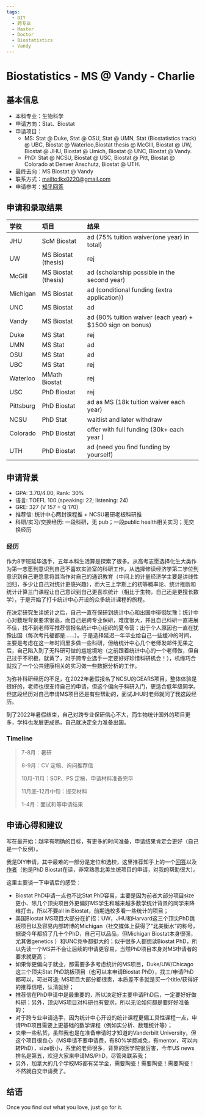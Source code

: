 ```yaml
---
tags:
  - DIY
  - 跨专业
  - Master
  - Doctor
  - Biostatistics
  - Vandy
---
```


# Biostatistics - MS @ Vandy - Charlie

## 基本信息

- 本科专业：生物科学
- 申请方向：Stat、Biostat
- 申请项目：
    - MS: Stat @ Duke, Stat @ OSU, Stat @ UMN, Stat (Biostatistics track) @ UBC, Biostat @ Waterloo,Biostat thesis @ McGIll, Biostat @ UW, Biostat @ JHU, Biostat @ Umich, Biostat @ UNC, Biostat @ Vandy.
    - PhD: Stat @ NCSU, Biostat @ USC, Biostat @ Pitt, Biostat @ Colorado at Denver Anschutz, Biostat @ UTH.
- 最终去向：MS Biostat @ Vandy
- 联系方式：<mailto:lkx0220@gmail.com>
- 申请参考：[知乎回答](https://www.zhihu.com/question/360515552/answer/2852974194)

## 申请和录取结果

| 学校      | 项目                | 结果                                                      |
| :-------- | :------------------ | :-------------------------------------------------------- |
| JHU       | ScM Biostat         | ad (75% tuition waiver(one year) in total)                |
| UW        | MS Biostat (thesis) | rej                                                       |
| McGill    | MS Biostat (thesis) | ad (scholarship possible in the second year)              |
| Michigan  | MS Biostat          | ad (conditional funding (extra application))              |
| UNC       | MS Biostat          | ad                                                        |
| Vandy     | MS Biostat          | ad (80% tuition waiver (each year) + $1500 sign on bonus) |
| Duke      | MS Stat             | rej                                                       |
| UMN       | MS Stat             | ad                                                        |
| OSU       | MS Stat             | ad                                                        |
| UBC       | MS Stat             | rej                                                       |
| Waterloo  | MMath Biostat       | rej                                                       |
| USC       | PhD Biostat         | rej                                                       |
| Pittsburg | PhD Biostat         | ad as MS (18k tuition waiver each year)                   |
| NCSU      | PhD Stat            | waitlist and later withdraw                               |
| Colorado  | PhD Biostat         | offer with full funding (30k+ each year )                 |
| UTH       | PhD Biostat         | ad (need you find funding by yourself)                    |

##  申请背景

- GPA: 3.70/4.00, Rank: 30%
- 语言: TOEFL 100 (speaking: 22; listening: 24)
- GRE: 327 (V 157 + Q 170)
- 推荐信: 统计中心两封课程推 + NCSU暑研老板科研推
- 科研/实习/交换经历: 一段科研，无 pub；一段public health相关实习；无交换经历

### 经历

作为8字班延毕选手，五年本科生活算是探索了很多。从高考志愿选择化生大类作为第一志愿到意识到自己不喜欢实验室的科研工作，从选择修读经济学第二学位到意识到自己更愿意将其当作对自己的通识教育（中间上的计量经济学主要是讲线性回归，多少让自己对统计更感兴趣），而大三上学期上的初等概率论、统计推断和统计计算三门课程让自己意识到自己更喜欢统计（相比于生物，自己还是更擅长数学），于是开始了打卡统计中心开设的众多统计课程的旅程。

在决定研究生读统计之后，自己一直在保研到统计中心和出国中徘徊犹豫：统计中心对数理背景要求很高，而自己是跨专业保研，难度很大，并且自己科研一直进展不佳，找不到老师写推荐信报名统计中心组织的夏令营；出于个人原因也一直在犹豫出国（每次考托福都是......）。于是选择延迟一年毕业给自己一些缓冲的时间，主要是考虑在这一年时间里多做一些科研，但给统计中心几个老师发邮件无果之后，自己陷入到了无科研可做的尴尬境地（之前跟着统计中心的一个老师做，但自己过于不积极，就黄了，对于跨专业选手一定要好好珍惜科研机会！），机缘巧合就找了一个公共健康相关的实习做一些数据分析的工作。

为弥补科研经历的不足，在2022年暑假报名了NCSU的GEARS项目，整体体验是很好的，老师也很支持自己的申请，但这个偏向于科研入门，更适合低年级同学。但这段经历对自己申请MS项目还是有些帮助的，面试JHU时老师就问了我这段经历。

到了2022年暑假结束，自己对跨专业保研信心不大，而生物统计国外的项目更多，学科也发展更成熟，自己就决定全力准备出国。

### Timeline

> 7-8月：暑研
>
> 8-9月：CV 定稿、询问推荐信
>
> 10月-11月：SOP、PS 定稿，申请材料准备完毕
>
> 11月底-12月中旬：提交材料
>
> 1-4月：面试和等申请结果

## 申请心得和建议

写在最开始：越早有明确的目标，有更多的时间准备，申请结果肯定会更好（自己是一个反例）。

我是DIY申请，其中最难的一部分是定位和选校，这里推荐知乎上的一个[回答](https://zhuanlan.zhihu.com/p/475982417)以及[作者](https://www.zhihu.com/people/chaxiubao)（他是PhD Biostat在读，非常熟悉北美生统项目的申请，对我的帮助很大）。

这里主要谈一下申请后的感受：

* Biostat PhD申请一点也不比Stat PhD容易，主要是因为前者大部分项目size更小、除几个顶尖项目外更偏好MS学生和越来越多数学统计背景的同学来降维打击，所以不要all in Biostat，前期选校多看一些统计的项目；
* 美国Biostat MS项目大部分在扩招：UW，JHU和Harvard这三个顶尖PhD跳板项目以及容易内部转博的Michigan（社交媒体上获得了“北美衡水”的称号，据说今年都招了几十个PhD，自己可以品品，但Michigan Biostat本身很强，尤其做genetics ）和UNC竞争都挺大的；似乎很多人都想读Biostat PhD，所以先读一个MS并不会让后续的申请更容易，当然PhD项目本身对MS申请者的要求就更高；
* 如果你更偏向于就业，那需要多多考虑统计的MS项目，Duke/UW/Chicago这三个顶尖Stat PhD跳板项目（也可以来申请Biostat PhD），找工/申请PhD都可以，可进可退; MS项目大部分都很贵，本质差不多就是买一个title/获得好的推荐信吧，认清就好；
* 推荐信在PhD申请中是最重要的，所以决定好主要申请PhD后，一定要好好做科研；另外，顶尖MS项目对科研也有要求，所以无论如何都是要好好准备的；
* 对于跨专业申请选手，因为统计中心开设的统计课程更偏工具性课程一点，申请PhD项目需要上更基础的数学课程（例如实分析、数理统计等）；
* 夹带一些私货，虽然我也是在准备申请时才知道的Vanderbilt University，但这个项目很良心（MS申请不要申请费，有80%学费减免，有mentor，可以内转PhD），size很小，系里的老师很多，背靠的医学院很厉害，今年US news排名是第五，欢迎大家来申请MS/PhD，尽管来联系我；
* 另外，加拿大的几个学校MS都有奖学金，需要陶瓷！需要陶瓷！需要陶瓷！不然就白交申请费了。

## 结语

Once you find out what you love, just go for it.
